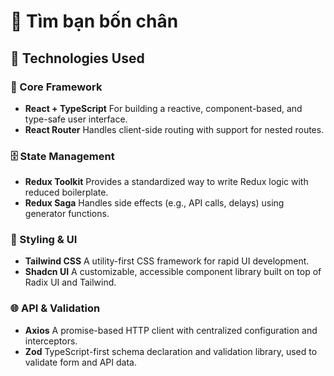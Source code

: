 # 🐾 Tìm bạn bốn chân

## 💼 Technologies Used

### 💜 Core Framework
* **React + TypeScript**
    For building a reactive, component-based, and type-safe user interface.
* **React Router**
    Handles client-side routing with support for nested routes.

### 🗄️ State Management
* **Redux Toolkit**
    Provides a standardized way to write Redux logic with reduced boilerplate.
* **Redux Saga**
    Handles side effects (e.g., API calls, delays) using generator functions.

### 🎨 Styling & UI
* **Tailwind CSS**
    A utility-first CSS framework for rapid UI development.
* **Shadcn UI**
    A customizable, accessible component library built on top of Radix UI and Tailwind.

### 🌐 API & Validation
* **Axios**
    A promise-based HTTP client with centralized configuration and interceptors.
* **Zod**
    TypeScript-first schema declaration and validation library, used to validate form and API data.
